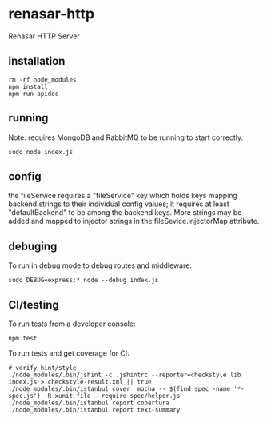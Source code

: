 renasar-http
============

Renasar HTTP Server

## installation


    rm -rf node_modules
    npm install
    npm run apidoc

## running

Note: requires MongoDB and RabbitMQ to be running to start correctly.

    sudo node index.js
## config

the fileService requires a "fileService" key which holds keys mapping backend
strings to their individual config values; it requires at least "defaultBackend"
 to be among the backend keys. More strings may be added and mapped to 
injector strings in the fileSevice.injectorMap attribute. 

## debuging

To run in debug mode to debug routes and middleware:


    sudo DEBUG=express:* node --debug index.js

## CI/testing

To run tests from a developer console:


    npm test

To run tests and get coverage for CI:


    # verify hint/style
    ./node_modules/.bin/jshint -c .jshintrc --reporter=checkstyle lib index.js > checkstyle-result.xml || true
    ./node_modules/.bin/istanbul cover _mocha -- $(find spec -name '*-spec.js') -R xunit-file --require spec/helper.js
    ./node_modules/.bin/istanbul report cobertura
    ./node_modules/.bin/istanbul report text-summary

